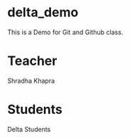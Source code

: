 # delta_demo
This is a Demo for Git and Github class.

# Teacher
Shradha Khapra

# Students
Delta Students